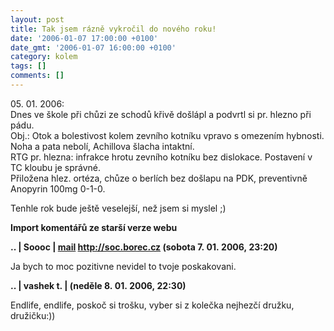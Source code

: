 ```yaml
---
layout: post
title: Tak jsem rázně vykročil do nového roku!
date: '2006-01-07 17:00:00 +0100'
date_gmt: '2006-01-07 16:00:00 +0100'
category: kolem
tags: []
comments: []
---
```

<p class="odsazeny">05. 01. 2006:<br>Dnes ve škole při chůzi ze schodů křivě došlápl a podvrtl
si pr. hlezno při pádu.<br>Obj.: Otok a bolestivost kolem zevního kotníku vpravo s omezením hybnosti.
Noha a pata nebolí, Achillova šlacha intaktní.<br>RTG pr. hlezna: infrakce hrotu zevního kotníku bez dislokace.
Postavení v TC kloubu je správné.<br>Přiložena hlez. ortéza, chůze o berlích bez došlapu na PDK, preventivně
Anopyrin&nbsp;100mg&nbsp;0-1-0.</p>
<p>Tenhle rok bude ještě veselejší, než jsem si myslel ;)</p>
<div class="import-komentaru">
<p><strong>Import komentářů ze starší verze webu</strong></p>
<div class="comment">
<p style="font-weight:bold"><span class="compredmet">..</span> | <span class="comname">Soooc</span> |  <a href="mailto:xsoc@post.cz">mail</a>  <a href="http://soc.borec.cz">http://soc.borec.cz</a> (sobota&nbsp;7.&nbsp;01.&nbsp;2006,&nbsp;23:20)</p>
<p>Ja bych to moc pozitivne nevidel to tvoje poskakovani. </p>
</div>
<div class="comment">
<p style="font-weight:bold"><span class="compredmet">..</span> | <span class="comname">vashek t.</span> | (neděle&nbsp;8.&nbsp;01.&nbsp;2006,&nbsp;22:30)</p>
<p>Endlife, endlife, poskoč si trošku, vyber si z kolečka nejhezčí družku, družičku:)) </p>
</div>
</div>
